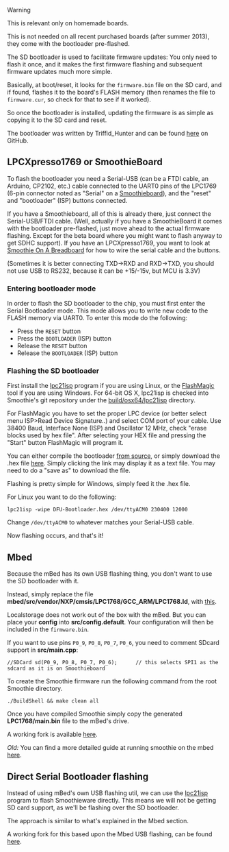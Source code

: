 
> [!WARNING]
> This is relevant only on homemade boards.
>
> This is not needed on all recent purchased boards (after summer 2013), they come with the bootloader pre-flashed.

The SD bootloader is used to facilitate firmware updates: You only need to flash it once, and it makes the first firmware flashing and subsequent firmware updates much more simple.

Basically, at boot/reset, it looks for the `firmware.bin` file on the SD card, and if found, flashes it to the board's FLASH memory (then renames the file to `firmware.cur`, so check for that to see if it worked).

So once the bootloader is installed, updating the firmware is as simple as copying it to the SD card and reset.

The bootloader was written by Triffid_Hunter and can be found [here](https://github.com/triffid/LPC17xx-DFU-Bootloader) on GitHub.

## LPCXpresso1769 or SmoothieBoard

To flash the bootloader you need a Serial-USB (can be a FTDI cable, an Arduino, CP2102, etc.) cable connected to the UART0 pins of the LPC1769 (6-pin connector noted as "Serial" on a [Smoothieboard](smoothieboard.md)), and the "reset" and "bootloader" (ISP) buttons connected.

If you have a Smoothieboard, all of this is already there, just connect the Serial-USB/FTDI cable. (Well, actually if you have a SmoothieBoard it comes with the bootloader pre-flashed, just move ahead to the actual firmware flashing. Except for the beta board where you might want to flash anyway to get SDHC support).
If you have an LPCXpresso1769, you want to look at [Smoothie On A Breadboard](smoothie-on-a-breadboard.md) for how to wire the serial cable and the buttons.

(Sometimes it is better connecting TXD->RXD and RXD->TXD, you should not use USB to RS232, because it can be +15/-15v, but MCU is 3.3V)

### Entering bootloader mode

In order to flash the SD bootloader to the chip, you must first enter the Serial Bootloader mode. This mode allows you to write new code to the FLASH memory via UART0.
To enter this mode do the following:

- Press the `RESET` button
- Press the `BOOTLOADER` (ISP) button
- Release the `RESET` button
- Release the `BOOTLOADER` (ISP) button

### Flashing the SD bootloader

First install the [lpc21isp](http://sourceforge.net/projects/lpc21isp/) program if you are using Linux, or the [FlashMagic](http://www.flashmagictool.com/) tool if you are using Windows. For 64-bit OS X, lpc21isp is checked into Smoothie's git repository under the [build/osx64/lpc21isp](https://github.com/arthurwolf/Smoothie/tree/edge/build/osx64/lpc21isp) directory.

For FlashMagic you have to set the proper LPC device (or better select menu ISP>Read Device Signature..) and select COM port of your cable. Use 38400 Baud, Interface None (ISP) and Oscillator 12 MHz, check "erase blocks used by hex file". After selecting your HEX file and pressing the "Start" button FlashMagic will program it.

You can either compile the bootloader [from source](https://github.com/triffid/LPC17xx-DFU-Bootloader), or simply download the .hex file [here](https://github.com/Smoothieware/Smoothieware/tree/edge/bootloader). Simply clicking the link may display it as a text file. You may need to do a "save as" to download the file.

Flashing is pretty simple for Windows, simply feed it the .hex file.

For Linux you want to do the following:

```
lpc21isp -wipe DFU-Bootloader.hex /dev/ttyACM0 230400 12000
```

Change `/dev/ttyACM0` to whatever matches your Serial-USB cable.

Now flashing occurs, and that's it!

## Mbed

Because the mBed has its own USB flashing thing, you don't want to use the SD bootloader with it.

Instead, simply replace the file **mbed/src/vendor/NXP/cmsis/LPC1768/GCC_ARM/LPC1768.ld**, with [this](https://gist.github.com/nullsub/10f4551eb0f3e2422409).

Localstorage does not work out of the box with the mBed. But you can place your **config** into **src/config.default**. Your configuration will then be included in the `firmware.bin`.

If you want to use pins `P0_9`, `P0_8`, `P0_7`, `P0_6`, you need to comment SDcard support in **src/main.cpp**:

```
//SDCard sd(P0_9, P0_8, P0_7, P0_6);      // this selects SPI1 as the sdcard as it is on Smoothieboard
```

To create the Smoothie firmware run the following command from the root Smoothie directory.

```
./BuildShell && make clean all
```

Once you have compiled Smoothie simply copy the generated **LPC1768/main.bin** file to the mBed's drive.

A working fork is available [here](https://github.com/nullsub/Smoothieware).

_Old:_
You can find a more detailed guide at running smoothie on the mbed [here](http://mbed.org/users/scotto/notebook/smoothie-firmware-for-mbed/).

## Direct Serial Bootloader flashing

Instead of using mBed's own USB flashing util, we can use the [lpc21isp](http://sourceforge.net/projects/lpc21isp/) program to flash Smoothieware directly.
This means we will not be getting SD card support, as we'll be flashing over the SD bootloader.

The approach is similar to what's explained in the Mbed section.

A working fork for this based upon the Mbed USB flashing, can be found [here](https://github.com/Skeen/Smoothieware).
